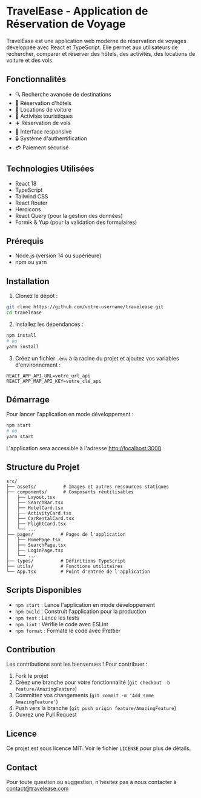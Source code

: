 # TravelEase - Application de Réservation de Voyage

TravelEase est une application web moderne de réservation de voyages développée avec React et TypeScript. Elle permet aux utilisateurs de rechercher, comparer et réserver des hôtels, des activités, des locations de voiture et des vols.

## Fonctionnalités

- 🔍 Recherche avancée de destinations
- 🏨 Réservation d'hôtels
- 🚗 Locations de voiture
- 🎯 Activités touristiques
- ✈️ Réservation de vols
- 📱 Interface responsive
- 🔒 Système d'authentification
- 💳 Paiement sécurisé

## Technologies Utilisées

- React 18
- TypeScript
- Tailwind CSS
- React Router
- Heroicons
- React Query (pour la gestion des données)
- Formik & Yup (pour la validation des formulaires)

## Prérequis

- Node.js (version 14 ou supérieure)
- npm ou yarn

## Installation

1. Clonez le dépôt :

```bash
git clone https://github.com/votre-username/travelease.git
cd travelease
```

2. Installez les dépendances :

```bash
npm install
# ou
yarn install
```

3. Créez un fichier `.env` à la racine du projet et ajoutez vos variables d'environnement :

```env
REACT_APP_API_URL=votre_url_api
REACT_APP_MAP_API_KEY=votre_clé_api
```

## Démarrage

Pour lancer l'application en mode développement :

```bash
npm start
# ou
yarn start
```

L'application sera accessible à l'adresse [http://localhost:3000](http://localhost:3000).

## Structure du Projet

```
src/
├── assets/          # Images et autres ressources statiques
├── components/      # Composants réutilisables
│   ├── Layout.tsx
│   ├── SearchBar.tsx
│   ├── HotelCard.tsx
│   ├── ActivityCard.tsx
│   ├── CarRentalCard.tsx
│   ├── FlightCard.tsx
│   └── ...
├── pages/          # Pages de l'application
│   ├── HomePage.tsx
│   ├── SearchPage.tsx
│   ├── LoginPage.tsx
│   └── ...
├── types/          # Définitions TypeScript
├── utils/          # Fonctions utilitaires
└── App.tsx         # Point d'entrée de l'application
```

## Scripts Disponibles

- `npm start` : Lance l'application en mode développement
- `npm build` : Construit l'application pour la production
- `npm test` : Lance les tests
- `npm lint` : Vérifie le code avec ESLint
- `npm format` : Formate le code avec Prettier

## Contribution

Les contributions sont les bienvenues ! Pour contribuer :

1. Fork le projet
2. Créez une branche pour votre fonctionnalité (`git checkout -b feature/AmazingFeature`)
3. Committez vos changements (`git commit -m 'Add some AmazingFeature'`)
4. Push vers la branche (`git push origin feature/AmazingFeature`)
5. Ouvrez une Pull Request

## Licence

Ce projet est sous licence MIT. Voir le fichier `LICENSE` pour plus de détails.

## Contact

Pour toute question ou suggestion, n'hésitez pas à nous contacter à contact@travelease.com

